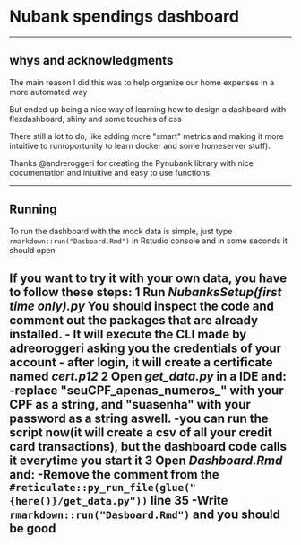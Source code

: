 # Nubank spendings dashboard
----------------------------------------------------------------

**whys and acknowledgments**
----------------------------------------------------------------

The main reason I did this was to help organize our home expenses in a more automated way

But ended up being a nice way of learning how to design a dashboard with flexdashboard, shiny and some touches of css

There still a lot to do, like adding more "smart" metrics and making it more intuitive to run(oportunity to learn docker and some homeserver stuff).

Thanks @andreroggeri for creating the Pynubank library with nice documentation and intuitive and easy to use functions 

----------------------------------------------------------------

**Running**
----------------------------------------------------------------

To run the dashboard with the mock data is simple, just type `rmarkdown::run("Dasboard.Rmd")` in Rstudio console and in some seconds it should open

If you want to try it with your own data, you have to follow these steps:
1 Run *NubanksSetup(first time only).py* You should inspect the code and comment out the packages that are already installed.
	- It will execute the CLI made by adreoroggeri asking you the credentials of your account
	- after login, it will create a certificate named *cert.p12*
2 Open *get_data.py* in a IDE and:
	-replace "seuCPF_apenas_numeros_" with your CPF as a string, and "suasenha" with your password as a string aswell. 
	-you can run the script now(it will create a csv of all your credit card transactions), but the dashboard code calls it everytime you start it 
3 Open *Dashboard.Rmd* and:
	-Remove the comment from the `#reticulate::py_run_file(glue("{here()}/get_data.py"))` line 35 
	-Write `rmarkdown::run("Dasboard.Rmd")` and you should be good
-----------------------------------------------------------------
	